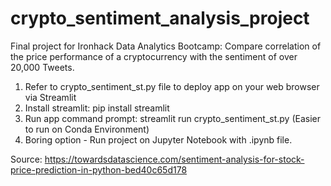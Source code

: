 # crypto_sentiment_analysis_project
Final project for Ironhack Data Analytics Bootcamp: Compare correlation of the price performance of a cryptocurrency with the sentiment of over 20,000 Tweets. 

1. Refer to crypto_sentiment_st.py file to deploy app on your web browser via Streamlit
2. Install streamlit: pip install streamlit 
3. Run app command prompt: streamlit run crypto_sentiment_st.py (Easier to run on Conda Environment) 
4. Boring option - Run project on Jupyter Notebook with .ipynb file.

Source: https://towardsdatascience.com/sentiment-analysis-for-stock-price-prediction-in-python-bed40c65d178
